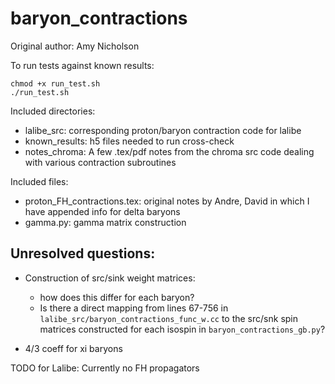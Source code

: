 # baryon_contractions
Original author: Amy Nicholson

To run tests against known results:
```
chmod +x run_test.sh
./run_test.sh
```
Included directories:
- lalibe_src: 
  corresponding proton/baryon contraction code for lalibe 
- known_results:
   h5 files needed to run cross-check 
- notes_chroma:
   A few .tex/pdf notes from the chroma src code dealing with various contraction subroutines

Included files:
- proton_FH_contractions.tex:
  original notes by Andre, David in which I have appended info for delta baryons 
- gamma.py: 
  gamma matrix construction
  
## Unresolved questions:

- Construction of src/sink weight matrices:
  - how does this differ for each baryon? 
  - Is there a direct mapping from lines 67-756 in ```lalibe_src/baryon_contractions_func_w.cc``` to the src/snk spin matrices constructed for each isospin
  in ```baryon_contractions_gb.py```?

- 4/3 coeff for xi baryons 





TODO for Lalibe: 
Currently no FH propagators

